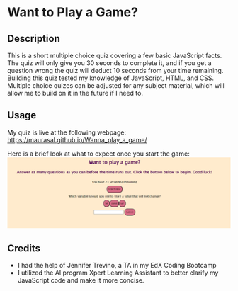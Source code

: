 # Want to Play a Game?

## Description

This is a short multiple choice quiz covering a few basic JavaScript facts. The quiz will only give you 30 seconds to complete it, and if you get a question wrong the quiz will deduct 10 seconds from your time remaining. Building this quiz tested my knowledge of JavaScript, HTML, and CSS. Multiple choice quizes can be adjusted for any subject material, which will allow me to build on it in the future if I need to.

## Usage

My quiz is live at the following webpage:
https://maurasal.github.io/Wanna_play_a_game/

Here is a brief look at what to expect once you start the game:
![Screenshot of the online quiz](<Screenshot 2023-10-16 211732.png>)

## Credits

- I had the help of Jennifer Trevino, a TA in my EdX Coding Bootcamp
- I utilized the AI program Xpert Learning Assistant to better clarify my JavaScript code and make it more concise.